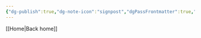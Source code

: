 ```yaml
---
{"dg-publish":true,"dg-note-icon":"signpost","dgPassFrontmatter":true,"noteIcon":"signpost","permalink":"/10-tags/entender-a-biblia/","created":"2025-10-27T15:31:30.928+00:00","updated":"2025-10-27T15:31:38.627+00:00"}
---
```


[[Home\|Back home]]